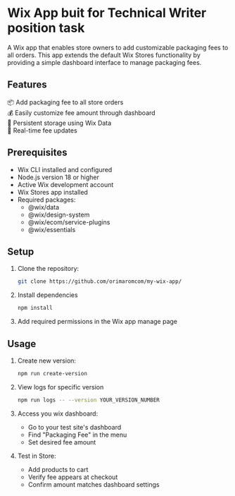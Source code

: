 # Wix App buit for Technical Writer position task

A Wix app that enables store owners to add customizable packaging fees to all orders. This app extends the default Wix Stores functionality by providing a simple dashboard interface to manage packaging fees.

## Features

📦 Add packaging fee to all store orders  
💰 Easily customize fee amount through dashboard  
💾 Persistent storage using Wix Data  
🔄 Real-time fee updates  

## Prerequisites

* Wix CLI installed and configured
* Node.js version 18 or higher
* Active Wix development account
* Wix Stores app installed
* Required packages:
  * @wix/data
  * @wix/design-system
  * @wix/ecom/service-plugins
  * @wix/essentials

## Setup
1. Clone the repository:

   ```bash
   git clone https://github.com/orimaromcom/my-wix-app/

2. Install dependencies

   ```bash
   npm install

3. Add required permissions in the Wix app manage page


## Usage

1. Create new version:
   
   ```bash
   npm run create-version

2. View logs for specific version

   ```bash
   npm run logs -- --version YOUR_VERSION_NUMBER

3. Access you wix dashboard:

   - Go to your test site's dashboard
   - Find "Packaging Fee" in the menu
   - Set desired fee amount
  
4. Test in Store:

   - Add products to cart
   - Verify fee appears at checkout
   - Confirm amount matches dashboard settings






